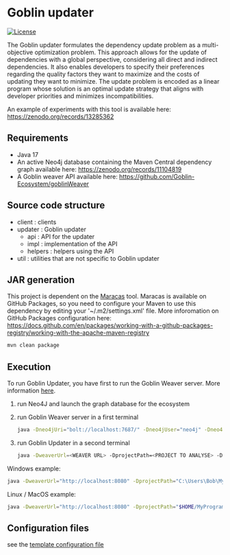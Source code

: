 # Goblin updater
[![License](https://img.shields.io/badge/license-Apache%202.0-blue.svg)](LICENSE.txt)

The Goblin updater formulates the dependency update problem as a multi-objective optimization problem. This approach allows for the update of dependencies with a global perspective, considering all direct and indirect dependencies. It also enables developers to specify their preferences regarding the quality factors they want to maximize and the costs of updating they want to minimize. The update problem is encoded as a linear program whose solution is an optimal update strategy that aligns with developer priorities and minimizes incompatibilities.

An example of experiments with this tool is available here: https://zenodo.org/records/13285362

## Requirements
- Java 17
- An active Neo4j database containing the Maven Central dependency graph available here: https://zenodo.org/records/11104819
- A Goblin weaver API available here: https://github.com/Goblin-Ecosystem/goblinWeaver

## Source code structure

- client : clients
- updater : Goblin updater
  - api : API for the updater
  - impl : implementation of the API
  - helpers : helpers using the API
- util : utilities that are not specific to Goblin updater

## JAR generation
This project is dependent on the [Maracas](https://github.com/alien-tools/maracas) tool.
Maracas is available on GitHub Packages, so you need to configure your Maven to use this dependency by editing your '~/.m2/settings.xml' file.
More inforomation on GitHub Packages configuration here: https://docs.github.com/en/packages/working-with-a-github-packages-registry/working-with-the-apache-maven-registry

```sh
mvn clean package
```

## Execution

To run Goblin Updater, you have first to run the Goblin Weaver server. More information [here](https://github.com/Goblin-Ecosystem/goblinWeaver).

1. run Neo4J and launch the graph database for the ecosystem

2. run Goblin Weaver server in a first terminal
    ```sh
    java -Dneo4jUri="bolt://localhost:7687/" -Dneo4jUser="neo4j" -Dneo4jPassword="goblindb" -jar ./target/goblinWeaver-1.0.0.jar noUpdate
    ```

3. run Goblin Updater in a second terminal
    ```sh
    java -DweaverUrl=<WEAVER URL> -DprojectPath=<PROJECT TO ANALYSE> -DconfFile=<CONFIGURATION FILE> -jar <JAR FILE>
    ```

Windows example:

```sh
java -DweaverUrl="http://localhost:8080" -DprojectPath="C:\Users\Bob\MyProgram" -DconfFile=".\gUpdaterConfig.yml" -jar .\goblinUpdater-1.0.0-jar-with-dependencies.jar
```

Linux / MacOS example:

```sh
java -DweaverUrl="http://localhost:8080" -DprojectPath="$HOME/MyProgram" -DconfFile="./gUpdaterConfig.yml" -jar .\goblinUpdater-1.0.0-jar-with-dependencies.jar
```

## Configuration files

see the [template configuration file](gUpdaterConfig_TEMPLATE.yml)